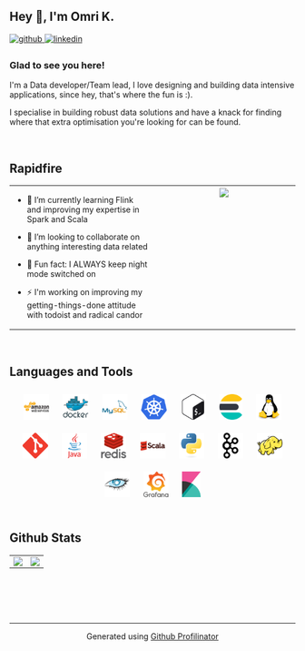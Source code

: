## Hey 👋, I'm Omri K.  
  

<a href="https://github.com/omrisk" target="_blank">
<img src=https://img.shields.io/badge/github-%2324292e.svg?&style=for-the-badge&logo=github&logoColor=white alt=github style="margin-bottom: 5px;" />
</a>
<a href="https://linkedin.com/in/omri-keefe" target="_blank">
<img src=https://img.shields.io/badge/linkedin-%231E77B5.svg?&style=for-the-badge&logo=linkedin&logoColor=white alt=linkedin style="margin-bottom: 5px;" />
</a>  
  
### Glad to see you here!  
I'm a Data developer/Team lead, I love designing and building data intensive applications, since hey, that's where the fun is :).

I specialise in building robust data solutions and have a knack for finding where that extra optimisation you're looking for can be found.

<br/>  


## Rapidfire  
<table><tr><td valign="top" width="50%">

- 🌱 I’m currently learning Flink and improving my expertise in Spark and Scala   

- 👯 I’m looking to collaborate on anything interesting data related 

- 🦉 Fun fact: I ALWAYS keep night mode switched on   

 * ⚡ I'm  working on improving my getting-things-done attitude with todoist and radical candor  


</td><td valign="top" width="50%">

<div align="center">
<img src="https://rishavanand.github.io/static/images/greetings.gif" align="center" style="width: 100%" />
</div>  


</td></tr></table>  

<br/>  


## Languages and Tools  
<div align="center">
<img style="margin: 10px" src="./static/amazonwebservices-original-wordmark.svg" alt="AWS" height="45" />  
<img style="margin: 10px" src="./static/docker-original-wordmark.svg" alt="Docker" height="45" />  
<img style="margin: 10px" src="./static/mysql-original-wordmark.svg" alt="MySQL" height="45" />  
<img style="margin: 10px" src="./static/kubernetes-icon.svg" alt="Kubernetes" height="45" />  
<img style="margin: 10px" src="./static/gnu_bash-icon.svg" alt="Bash" height="45" />  
<img style="margin: 10px" src="./static/elasticsearch.png" alt="Elastic Search" height="45" />  
<img style="margin: 10px" src="./static/linux-original.svg" alt="Linux" height="45" />  
<img style="margin: 10px" src="./static/git-scm-icon.svg" alt="Git" height="45" />  
<img style="margin: 10px" src="./static/java-original-wordmark.svg" alt="Java" height="45" />  
<img style="margin: 10px" src="./static/redis-original-wordmark.svg" alt="Redis" height="45" />  
<img style="margin: 10px" src="./static/scala-original-wordmark.svg" alt="Scala" height="45" />  
<img style="margin: 10px" src="./static/python-original.svg" alt="Python" height="45" />  
<img style="margin: 10px" src="./static/apache_kafka-icon.svg" alt="Kafka" height="45" />  
<img style="margin: 10px" src="./static/apache_hadoop-icon.svg" alt="Hadoop" height="45" />  
<img style="margin: 10px" src="./static/apache_cassandra-icon.svg" alt="Cassandra" height="45" />  
<img style="margin: 10px" src="./static/grafana.png" alt="Grafana" height="45" />  
<img style="margin: 10px" src="./static/kibana.png" alt="Kibana" height="45" />  
</div>  

<br/>  


## Github Stats  
<table><tr><td valign="top" width="50%">

<img src="https://github-readme-stats.vercel.app/api?username=omrisk&show_icons=true&count_private=true&hide_border=true" align="left" style="width: 100%" />

</td><td valign="top" width="50%">

<img src="https://github-readme-stats.vercel.app/api/top-langs/?username=omrisk&hide_border=true&layout=compact" align="left" style="width: 100%" />

</td></tr></table>  

<br/>  

  

<br/>  

  

<br/>  

<br />

----
<div align="center">Generated using <a href="https://profilinator.rishav.dev/" target="_blank">Github Profilinator</a></div>